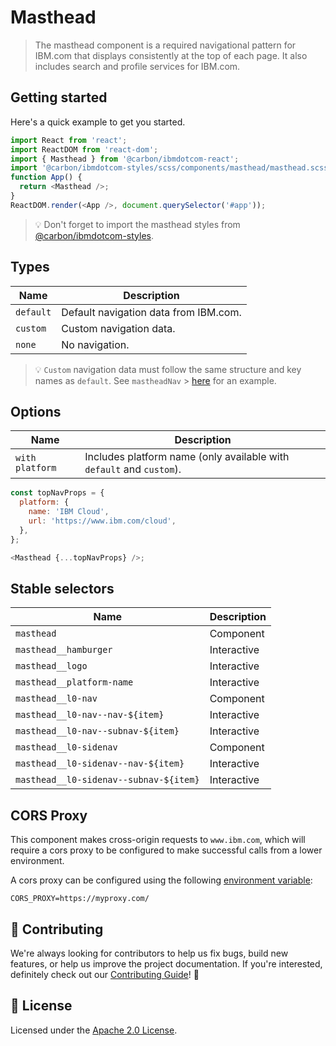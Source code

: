 # Masthead

> The masthead component is a required navigational pattern for IBM.com that
> displays consistently at the top of each page. It also includes search and
> profile services for IBM.com.

## Getting started

Here's a quick example to get you started.

```javascript
import React from 'react';
import ReactDOM from 'react-dom';
import { Masthead } from '@carbon/ibmdotcom-react';
import '@carbon/ibmdotcom-styles/scss/components/masthead/masthead.scss';
function App() {
  return <Masthead />;
}
ReactDOM.render(<App />, document.querySelector('#app'));
```

> 💡 Don't forget to import the masthead styles from
> [@carbon/ibmdotcom-styles](https://github.com/carbon-design-system/ibm-dotcom-library/blob/master/packages/styles).

## Types

| Name      | Description                           |
| --------- | ------------------------------------- |
| `default` | Default navigation data from IBM.com. |
| `custom`  | Custom navigation data.               |
| `none`    | No navigation.                        |

> 💡 `Custom` navigation data must follow the same structure and key names as
> `default`. See `mastheadNav` >
> [here](https://www.ibm.com/common/v18/js/data/jsononly/usen.json) for an
> example.

## Options

| Name            | Description                                                          |
| --------------- | -------------------------------------------------------------------- |
| `with platform` | Includes platform name (only available with `default` and `custom`). |

```javascript
const topNavProps = {
  platform: {
    name: 'IBM Cloud',
    url: 'https://www.ibm.com/cloud',
  },
};

<Masthead {...topNavProps} />;
```

## Stable selectors

| Name                                   | Description |
| -------------------------------------- | ----------- |
| `masthead`                             | Component   |
| `masthead__hamburger`                  | Interactive |
| `masthead__logo`                       | Interactive |
| `masthead__platform-name`              | Interactive |
| `masthead__l0-nav`                     | Component   |
| `masthead__l0-nav--nav-${item}`        | Interactive |
| `masthead__l0-nav--subnav-${item}`     | Interactive |
| `masthead__l0-sidenav`                 | Component   |
| `masthead__l0-sidenav--nav-${item}`    | Interactive |
| `masthead__l0-sidenav--subnav-${item}` | Interactive |

## CORS Proxy

This component makes cross-origin requests to `www.ibm.com`, which will require
a cors proxy to be configured to make successful calls from a lower environment.

A cors proxy can be configured using the following
[environment variable](https://github.com/carbon-design-system/ibm-dotcom-library/blob/master/packages/react/docs/environment-variables.md):

`CORS_PROXY=https://myproxy.com/`

## 🙌 Contributing

We're always looking for contributors to help us fix bugs, build new features,
or help us improve the project documentation. If you're interested, definitely
check out our
[Contributing Guide](https://github.com/carbon-design-system/ibm-dotcom-library/blob/master/.github/CONTRIBUTING.md)!
👀

## 📝 License

Licensed under the
[Apache 2.0 License](https://github.com/carbon-design-system/ibm-dotcom-library/blob/master/LICENSE).
